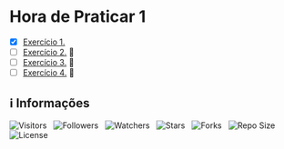 <!-- Título -->
# Hora de Praticar 1

* [x] [Exercício 1.](https://github.com/Devsgeeknerd/cla-exe-1-hor-pra-1-log-ori-obj-com-bas)
* [ ] [Exercício 2.](https://github.com/Devsgeeknerd/cla-exe-2-hor-pra-1-log-ori-obj-com-bas) &#128679;
* [ ] [Exercício 3.](https://github.com/Devsgeeknerd/cla-exe-3-hor-pra-1-log-ori-obj-com-bas) &#128679;
* [ ] [Exercício 4.](https://github.com/Devsgeeknerd/cla-exe-4-hor-pra-1-log-ori-obj-com-bas) &#128679;

<!-- Informações -->
## &#8505; Informações

![Visitors](https://api.visitorbadge.io/api/visitors?path=Devsgeeknerd%2Fmod-hor-pra-1-log-ori-obj-com-bas&label=Visitantes&labelColor=%23700070&labelStyle=none&countColor=%23000fff&style=plastic&color=%23ffffff "Total de Visitantes")
&nbsp;
![Followers](https://img.shields.io/github/followers/Devsgeeknerd?style=p&label=Seguidores&labelColor=800080&color=000fff "Total de Seguidores")
&nbsp;
![Watchers](https://img.shields.io/github/watchers/Devsgeeknerd/mod-hor-pra-1-log-ori-obj-com-bas?style=p&label=Observadores&labelColor=800080&color=000fff "Total de Observadores")
&nbsp;
![Stars](https://img.shields.io/github/stars/Devsgeeknerd/mod-hor-pra-1-log-ori-obj-com-bas?style=p&label=Estrelas&labelColor=800080&color=000fff "Total de Estrelas")
&nbsp;
![Forks](https://img.shields.io/github/forks/Devsgeeknerd/mod-hor-pra-1-log-ori-obj-com-bas?style=p&label=Bifurcações&labelColor=800080&color=000fff "Total de Bifurcações")
&nbsp;
![Repo Size](https://img.shields.io/github/repo-size/Devsgeeknerd/mod-hor-pra-1-log-ori-obj-com-bas?style=p&label=Tamanho&labelColor=800080&color=000fff "Tamanho do Repositório")
&nbsp;
![License](https://img.shields.io/github/license/Devsgeeknerd/mod-hor-pra-1-log-ori-obj-com-bas?style=p&label=Licença&labelColor=800080&color=000fff "Licença do Repositório")
